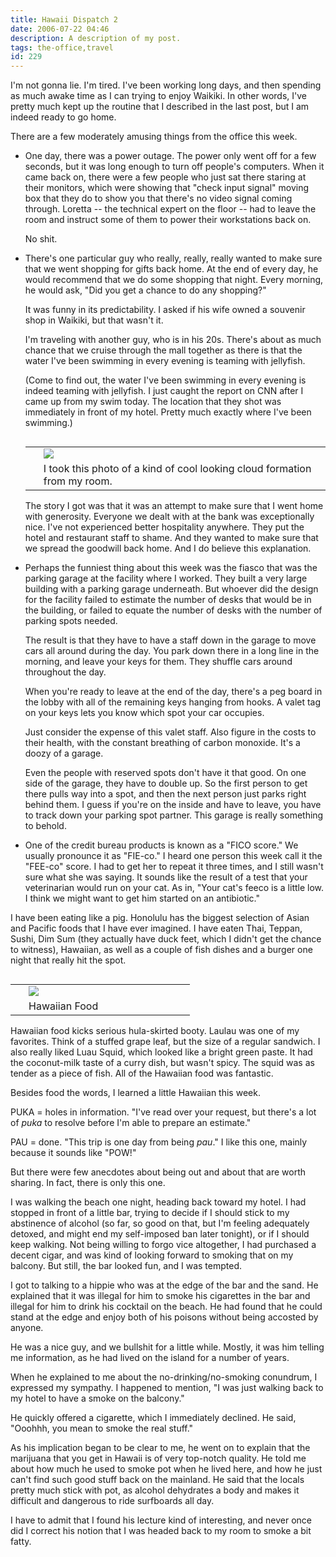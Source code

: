 ```yaml
---
title: Hawaii Dispatch 2
date: 2006-07-22 04:46
description: A description of my post.
tags: the-office,travel
id: 229
---
```

I'm not gonna lie.  I'm tired.  I've been working long days, and then spending as much awake time as I can trying to enjoy Waikiki.  In other words, I've pretty much kept up the routine that I described in the last post, but I am indeed ready to go home.

There are a few moderately amusing things from the office this week.

<ul><li>One day, there was a power outage.  The power only went off for a few seconds, but it was long enough to turn off people's computers.  When it came back on, there were a few people who just sat there staring at their monitors, which were showing that "check input signal" moving box that they do to show you that there's no video signal coming through.  Loretta -- the technical expert on the floor -- had to leave the room and instruct some of them to power their workstations back on.

No shit.</li>

<li>There's one particular guy who really, really, really wanted to make sure that we went shopping for gifts back home.  At the end of every day, he would recommend that we do some shopping that night.  Every morning, he would ask, "Did you get a chance to do any shopping?"

It was funny in its predictability.  I asked if his wife owned a souvenir shop in Waikiki, but that wasn't it.

I'm traveling with another guy, who is in his 20s.  There's about as much chance that we cruise through the mall together as there is that the water I've been swimming in every evening is teaming with jellyfish.

(Come to find out, the water I've been swimming in every evening is indeed teaming with jellyfish.  I just caught the report on CNN after I came up from my swim today.  The location that they shot was immediately in front of my hotel.  Pretty much exactly where I've been swimming.)

<table cellpadding="2" align="right"><tr><td width="5" rowspan="2"><spacer type="block" width="5" height="1"></td><td><img src="/img/hawaii-clouds.jpg"></td></tr><tr><td class="caption" >I took this photo of a kind of cool looking cloud formation from my room.</td></tr></table>

The story I got was that it was an attempt to make sure that I went home with generosity.  Everyone we dealt with at the bank was exceptionally nice.  I've not experienced better hospitality anywhere.  They put the hotel and restaurant staff to shame.  And they wanted to make sure that we spread the goodwill back home.  And I do believe this explanation.</li>

<li>Perhaps the funniest thing about this week was the fiasco that was the parking garage at the facility where I worked.  They built a very large building with a parking garage underneath.  But whoever did the design for the facility failed to estimate the number of desks that would be in the building, or failed to equate the number of desks with the number of parking spots needed.

The result is that they have to have a staff down in the garage to move cars all around during the day.  You park down there in a long line in the morning, and leave your keys for them.  They shuffle cars around throughout the day.

When you're ready to leave at the end of the day, there's a peg board in the lobby with all of the remaining keys hanging from hooks.  A valet tag on your keys lets you know which spot your car occupies.

Just consider the expense of this valet staff.  Also figure in the costs to their health, with the constant breathing of carbon monoxide.  It's a doozy of a garage.

Even the people with reserved spots don't have it that good.  On one side of the garage, they have to double up.  So the first person to get there pulls way into a spot, and then the next person just parks right behind them.  I guess if you're on the inside and have to leave, you have to track down your parking spot partner.  This garage is really something to behold.</li>

<li>One of the credit bureau products is known as a "FICO score."  We usually pronounce it as "FIE-co."  I heard one person this week call it the "FEE-co" score.  I had to get her to repeat it three times, and I still wasn't sure what she was saying.  It sounds like the result of a test that your veterinarian would run on your cat.  As in, "Your cat's feeco is a little low.  I think we might want to get him started on an antibiotic."</li></ul>

I have been eating like a pig.  Honolulu has the biggest selection of Asian and Pacific foods that I have ever imagined.  I have eaten Thai, Teppan, Sushi, Dim Sum (they actually have duck feet, which I didn't get the chance to witness), Hawaiian, as well as a couple of fish dishes and a burger one night that really hit the spot.

<table cellpadding="2" align="right"><tr><td width="5" rowspan="2"><spacer type="block" width="5" height="1"></td><td width="250" ><img src="/img/hawaiianfood.jpg"></td></tr><tr><td class="caption" width="250">Hawaiian Food</td></tr></table>

Hawaiian food kicks serious hula-skirted booty.  Laulau was one of my favorites.  Think of a stuffed grape leaf, but the size of a regular sandwich.  I also really liked Luau Squid, which looked like a bright green paste.  It had the coconut-milk taste of a curry dish, but wasn't spicy.  The squid was as tender as a piece of fish.  All of the Hawaiian food was fantastic.

Besides food the words, I learned a little Hawaiian this week.  

PUKA = holes in information.  "I've read over your request, but there's a lot of <i>puka</i> to resolve before I'm able to prepare an estimate."

PAU = done.  "This trip is one day from being <i>pau</i>."  I like this one, mainly because it sounds like "POW!"

But there were few anecdotes about being out and about that are worth sharing.  In fact, there is only this one.

I was walking the beach one night, heading back toward my hotel.  I had stopped in front of a little bar, trying to decide if I should stick to my abstinence of alcohol (so far, so good on that, but I'm feeling adequately detoxed, and might end my self-imposed ban later tonight), or if I should keep walking.  Not being willing to forgo vice altogether, I had purchased a decent cigar, and was kind of looking forward to smoking that on my balcony.  But still, the bar looked fun, and I was tempted.

I got to talking to a hippie who was at the edge of the bar and the sand.  He explained that it was illegal for him to smoke his cigarettes in the bar and illegal for him to drink his cocktail on the beach.  He had found that he could stand at the edge and enjoy both of his poisons without being accosted by anyone.

He was a nice guy, and we bullshit for a little while.  Mostly, it was him telling me information, as he had lived on the island for a number of years.  

When he explained to me about the no-drinking/no-smoking conundrum, I expressed my sympathy.  I happened to mention, "I was just walking back to my hotel to have a smoke on the balcony."

He quickly offered a cigarette, which I immediately declined.  He said, "Ooohhh, you mean to smoke the real stuff."

As his implication began to be clear to me, he went on to explain that the marijuana that you get in Hawaii is of very top-notch quality.  He told me about how much he used to smoke pot when he lived here, and how he just can't find such good stuff back on the mainland.  He said that the locals pretty much stick with pot, as alcohol dehydrates a body and makes it difficult and dangerous to ride surfboards all day.

I have to admit that I found his lecture kind of interesting, and never once did I correct his notion that I was headed back to my room to smoke a bit fatty.

